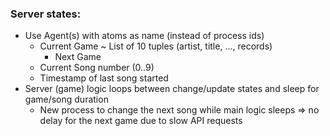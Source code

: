 ### Server states:

- Use Agent(s) with atoms as name (instead of process ids)
  - Current Game ~ List of 10 tuples (artist, title, …, records)
    - Next Game
  - Current Song number (0..9)
  - Timestamp of last song started
- Server (game) logic loops between change/update states and sleep for game/song duration
  - New process to change the next song while main logic sleeps => no delay for the next game due to slow API requests